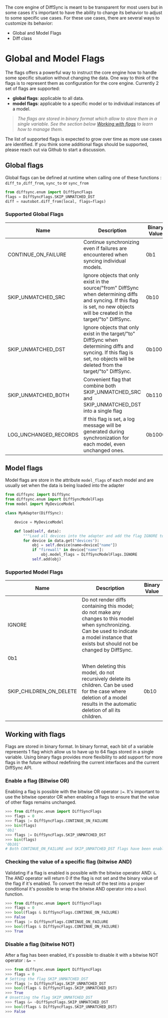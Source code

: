 
The core engine of DiffSync is meant to be transparent for most users but in some cases it's important to have the ability to change its behavior to adjust to some specific use cases. For these use cases, there are several ways to customize its behavior:
 - Global and Model Flags
 - Diff class

# Global and Model Flags

The flags offers a powerful way to instruct the core engine how to handle some specific situation without changing the data. One way to think of the flags is to represent them as configuration for the core engine. Currently 2 set of flags are supported:
- **global flags**: applicable to all data.
- **model flags**: applicable to a specific model or to individual instances of a model.

> *The flags are stored in binary format which allow to store them in a single variable. See the section below [Working with flags](#working-with-flags) to learn how to manage them.*

The list of supported flags is expected to grow over time as more use cases are identified. If you think some additional flags should be supported, please reach out via Github to start a discussion.

## Global flags

Global flags can be defined at runtime when calling one of these functions : `diff_to` ,`diff_from`,  `sync_to` or `sync_from`

```python
from diffsync.enum import DiffSyncFlags
flags = DiffSyncFlags.SKIP_UNMATCHED_DST
diff = nautobot.diff_from(local, flags=flags)
```

### Supported Global Flags

| Name | Description | Binary Value |
|---|---|---|
| CONTINUE_ON_FAILURE | Continue synchronizing even if failures are encountered when syncing individual models. | 0b1 |
| SKIP_UNMATCHED_SRC | Ignore objects that only exist in the source/"from" DiffSync when determining diffs and syncing.  If this flag is set, no new objects will be created in the target/"to" DiffSync. | 0b10 |
| SKIP_UNMATCHED_DST | Ignore objects that only exist in the target/"to" DiffSync when determining diffs and syncing.  If this flag is set, no objects will be deleted from the target/"to" DiffSync. | 0b100 |
| SKIP_UNMATCHED_BOTH | Convenient flag that combine both SKIP_UNMATCHED_SRC and SKIP_UNMATCHED_DST into a single flag | 0b110 |
| LOG_UNCHANGED_RECORDS | If this flag is set, a log message will be generated during synchronization for each model, even unchanged ones. | 0b1000 |

## Model flags

Model flags are store in the attribute `model_flags` of each model and are usually set when the data is being loaded into the adapter

```python
from diffsync import DiffSync
from diffsync.enum import DiffSyncModelFlags
from model import MyDeviceModel

class MyAdapter(DiffSync):

    device = MyDeviceModel

    def load(self, data):
        """Load all devices into the adapter and add the flag IGNORE to all firewall devices."""
        for device in data.get("devices"):
            obj = self.device(name=device["name"])
            if "firewall" in device["name"]:
                obj.model_flags = DiffSyncModelFlags.IGNORE
            self.add(obj)
```

### Supported Model Flags

| Name | Description | Binary Value |
|---|---|---|
| IGNORE | Do not render diffs containing this model; do not make any changes to this model when synchronizing.  Can be used to indicate a model instance that exists but should not be changed by DiffSync.
 | 0b1 |
| SKIP_CHILDREN_ON_DELETE | When deleting this model, do not recursively delete its children. Can be used for the case where deletion of a model results in the automatic deletion of all its children. | 0b10 |

## Working with flags

Flags are stored in binary format. In binary format, each bit of a variable represents 1 flag which allow us to have up to 64 flags stored in a single variable. Using binary flags provides more flexibility to add support for more flags in the future without redefining the current interfaces and the current DiffSync API.

### Enable a flag (Bitwise OR)

Enabling a flag is possible with the bitwise OR operator `|=`. It's important to use the bitwise operator OR when enabling a flags to ensure that the value of other flags remains unchanged.

```python
>>> from diffsync.enum import DiffSyncFlags
>>> flags = 0
>>> flags |= DiffSyncFlags.CONTINUE_ON_FAILURE
>>> bin(flags)
'0b1'
>>> flags |= DiffSyncFlags.SKIP_UNMATCHED_DST
>>> bin(flags)
'0b101'
# Both CONTINUE_ON_FAILURE and SKIP_UNMATCHED_DST flags have been enabled
```

### Checking the value of a specific flag (bitwise AND)

Validating if a flag is enabled is possible with the bitwise operator AND: `&`. The AND operator will return 0 if the flag is not set and the binary value of the flag if it's enabled. To convert the result of the test into a proper conditional it's possible to wrap the bitwise AND operator into a `bool` function.

```python
>>> from diffsync.enum import DiffSyncFlags
>>> flags = 0
>>> bool(flags & DiffSyncFlags.CONTINUE_ON_FAILURE)
>>> False
>>> flags |= DiffSyncFlags.CONTINUE_ON_FAILURE
>>> bool(flags & DiffSyncFlags.CONTINUE_ON_FAILURE)
>>> True
```

### Disable a flag (bitwise NOT)

After a flag has been enabled, it's possible to disable it with a bitwise NOT operator : `&= ~`

```python
>>> from diffsync.enum import DiffSyncFlags
>>> flags = 0
# Setting the flag SKIP_UNMATCHED_DST
>>> flags |= DiffSyncFlags.SKIP_UNMATCHED_DST
>>> bool(flags & DiffSyncFlags.SKIP_UNMATCHED_DST)
>>> True
# Unsetting the flag SKIP_UNMATCHED_DST
>>> flags &= ~DiffSyncFlags.SKIP_UNMATCHED_DST
>>> bool(flags & DiffSyncFlags.SKIP_UNMATCHED_DST)
>>> False
```
